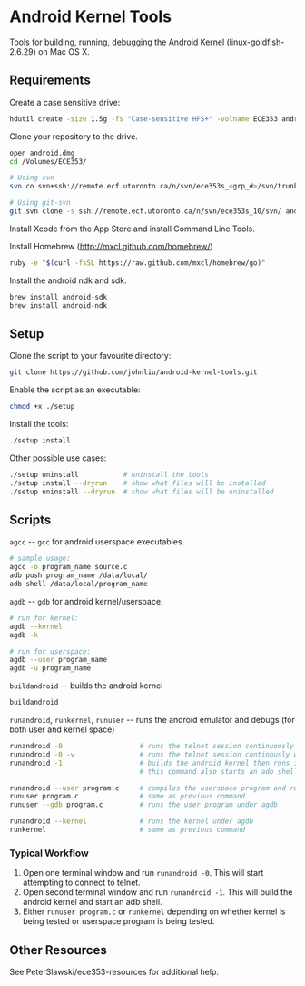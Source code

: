 Android Kernel Tools
====================

Tools for building, running, debugging the Android Kernel (linux-goldfish-2.6.29) on Mac OS X.


## Requirements

Create a case sensitive drive:
```sh
hdutil create -size 1.5g -fs "Case-sensitive HFS+" -volname ECE353 android.dmg
```

Clone your repository to the drive.
```sh
open android.dmg
cd /Volumes/ECE353/

# Using svn
svn co svn+ssh://remote.ecf.utoronto.ca/n/svn/ece353s_<grp_#>/svn/trunk android

# Using git-svn
git svn clone -s ssh://remote.ecf.utoronto.ca/n/svn/ece353s_10/svn/ android
```

Install Xcode from the App Store and install Command Line Tools.

Install Homebrew (http://mxcl.github.com/homebrew/)
```sh
ruby -e "$(curl -fsSL https://raw.github.com/mxcl/homebrew/go)"
```

Install the android ndk and sdk.
```sh
brew install android-sdk
brew install android-ndk
```


## Setup

Clone the script to your favourite directory:
```sh
git clone https://github.com/johnliu/android-kernel-tools.git
```

Enable the script as an executable:
```sh
chmod +x ./setup
```

Install the tools:
```sh
./setup install
```

Other possible use cases:
```sh
./setup uninstall           # uninstall the tools
./setup install --dryrun    # show what files will be installed
./setup uninstall --dryrun  # show what files will be uninstalled
```


## Scripts

`agcc` -- `gcc` for android userspace executables.
```sh
# sample usage:
agcc -o program_name source.c
adb push program_name /data/local/
adb shell /data/local/program_name
```

`agdb` -- `gdb` for android kernel/userspace.
```sh
# run for kernel:
agdb --kernel
agdb -k

# run for userspace:
agdb --user program_name
agdb -u program_name
```

`buildandroid` -- builds the android kernel
```sh
buildandroid
```

`runandroid`, `runkernel`, `runuser` -- runs the android emulator and debugs (for both user and kernel space)
```sh
runandroid -0                   # runs the telnet session continuously
runandroid -0 -v                # runs the telnet session continously with output
runandroid -1                   # builds the android kernel then runs it with a telnet connection
                                # this command also starts an adb shell

runandroid --user program.c     # compiles the userspace program and runs it under agdb
runuser program.c               # same as previous command
runuser --gdb program.c         # runs the user program under agdb

runandroid --kernel             # runs the kernel under agdb
runkernel                       # same as previous command
```

### Typical Workflow
1.  Open one terminal window and run `runandroid -0`. This will start attempting to
    connect to telnet.
2.  Open second terminal window and run `runandroid -1`. This will build the android kernel
    and start an adb shell.
3.  Either `runuser program.c` or `runkernel` depending on whether kernel is being tested
    or userspace program is being tested.


## Other Resources

See PeterSlawski/ece353-resources for additional help.
